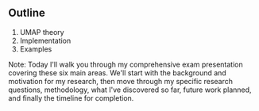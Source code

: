 ## Outline

1. UMAP theory 
2. Implementation
3. Examples

Note: Today I'll walk you through my comprehensive exam presentation covering these six main areas. We'll start with the background and motivation for my research, then move through my specific research questions, methodology, what I've discovered so far, future work planned, and finally the timeline for completion.

